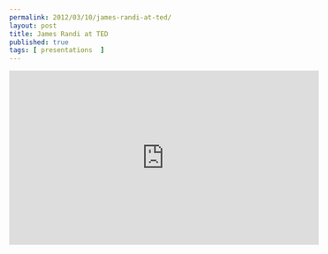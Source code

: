 ```yaml
---
permalink: 2012/03/10/james-randi-at-ted/
layout: post
title: James Randi at TED
published: true 
tags: [ presentations  ]
---
```


<iframe src="https://embed-ssl.ted.com/talks/james_randi.html" width="560" height="315" frameborder="0" scrolling="no" webkitAllowFullScreen mozallowfullscreen allowFullScreen></iframe>


